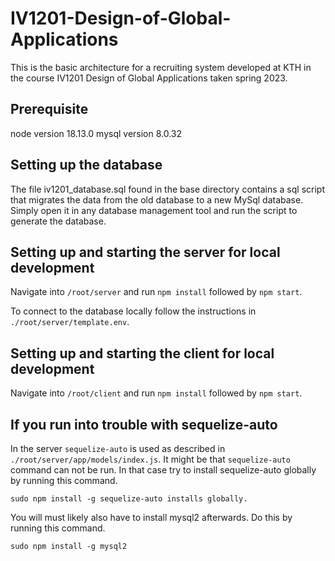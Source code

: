 # IV1201-Design-of-Global-Applications
This is the basic architecture for a recruiting system developed at KTH in the course IV1201 Design of Global Applications taken spring 2023.
## Prerequisite
  node version 18.13.0 
  mysql version 8.0.32
  
## Setting up the database
The file iv1201_database.sql found in the base directory contains a sql script that migrates the data from the old database to a new MySql database. Simply open it in any database management tool and run the script to generate the database.
## Setting up and starting the server for local development
Navigate into `/root/server` and run `npm install` followed by `npm start`.

To connect to the database locally follow the instructions in `./root/server/template.env`.

## Setting up and starting the client for local development
Navigate into `/root/client` and run `npm install` followed by `npm start`.

## If you run into trouble with sequelize-auto
In the server `sequelize-auto` is used as described in `./root/server/app/models/index.js`. It might be that `sequelize-auto` command can not be run. In that case try to install sequelize-auto globally by running this command.
```
sudo npm install -g sequelize-auto installs globally.
```
You will must likely also have to install mysql2 afterwards. Do this by running this command.
```
sudo npm install -g mysql2
```

